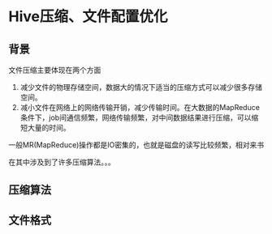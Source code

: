 # Hive压缩、文件配置优化

## 背景

文件压缩主要体现在两个方面

1. 减少文件的物理存储空间，数据大的情况下适当的压缩方式可以减少很多存储空间。
2. 减小文件在网络上的网络传输开销，减少传输时间。在大数据的MapReduce条件下，job间通信频繁，网络传输频繁，对中间数据结果进行压缩，可以缩短大量的时间。

一般MR(MapReduce)操作都是IO密集的，也就是磁盘的读写比较频繁，相对来书

在其中涉及到了许多压缩算法。。。

## 压缩算法

## 文件格式









